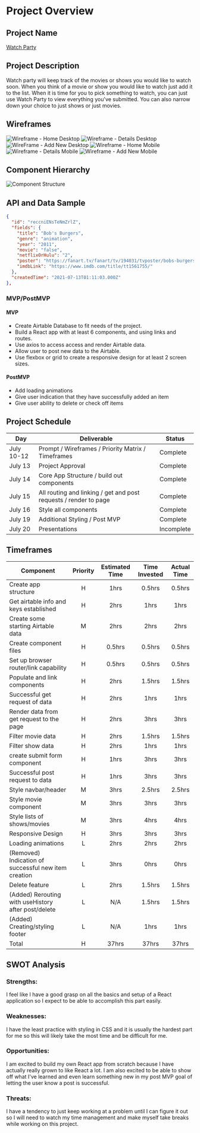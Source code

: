 # Project Overview

## Project Name

[Watch Party](https://watch-party-by-stefanie-nussbaum.netlify.app/)

## Project Description

Watch party will keep track of the movies or shows you would like to watch soon. When you think of a movie or show you would like to watch just add it to the list. When it is time for you to pick something to watch, you can just use Watch Party to view everything you've submitted. You can also narrow down your choice to just shows or just movies.

## Wireframes

![Wireframe - Home Desktop](https://user-images.githubusercontent.com/85084394/125379736-aaf7ef00-e356-11eb-81c6-10598c103fda.png)
![Wireframe - Details Desktop](https://user-images.githubusercontent.com/85084394/125379800-ca8f1780-e356-11eb-83f3-05f4c5a9c07e.png)
![WireFrame - Add New Desktop](https://user-images.githubusercontent.com/85084394/125459524-0f8d9c56-0858-4f90-b6e5-bbc82384d4a0.png)
![Wireframe - Home Mobile](https://user-images.githubusercontent.com/85084394/125379837-da0e6080-e356-11eb-9570-3d99dd8ed055.png)
![Wireframe - Details Mobile](https://user-images.githubusercontent.com/85084394/125379854-e5618c00-e356-11eb-98e6-f979c3632df3.png)
![Wireframe - Add New Mobile](https://user-images.githubusercontent.com/85084394/125459477-bfed7311-815e-49ec-881f-3c49c72f290d.png)

## Component Hierarchy

![Component Structure](https://user-images.githubusercontent.com/85084394/125381173-0fb44900-e359-11eb-9a85-e8a79a1e3bed.png)

## API and Data Sample

```json
{
  "id": "reccniENsTeNmZrlZ",
  "fields": {
    "title": "Bob's Burgers",
    "genre": "animation",
    "year": "2011",
    "movie": "false",
    "netflixOrHulu": "2",
    "poster": "https://fanart.tv/fanart/tv/194031/tvposter/bobs-burgers-55e43d58c600b.jpg",
    "imdbLink": "https://www.imdb.com/title/tt1561755/"
  },
  "createdTime": "2021-07-13T01:11:03.000Z"
},
```

### MVP/PostMVP

#### MVP

- Create Airtable Database to fit needs of the project.
- Build a React app with at least 6 components, and using links and routes.
- Use axios to access access and render Airtable data.
- Allow user to post new data to the Airtable.
- Use flexbox or grid to create a responsive design for at least 2 screen sizes.

#### PostMVP

- Add loading animations
- Give user indication that they have successfully added an item
- Give user ability to delete or check off items

## Project Schedule

| Day        | Deliverable                                                      | Status     |
| ---------- | ---------------------------------------------------------------- | ---------- |
| July 10-12 | Prompt / Wireframes / Priority Matrix / Timeframes               | Complete   |
| July 13    | Project Approval                                                 | Complete   |
| July 14    | Core App Structure / build out components                        | Complete   |
| July 15    | All routing and linking / get and post requests / render to page | Complete   |
| July 16    | Style all components                                             | Complete   |
| July 19    | Additional Styling / Post MVP                                    | Complete   |
| July 20    | Presentations                                                    | Incomplete |

## Timeframes

| Component                                            | Priority | Estimated Time | Time Invested | Actual Time |
| ---------------------------------------------------- | :------: | :------------: | :-----------: | :---------: |
| Create app structure                                 |    H     |      1hrs      |    0.5hrs     |   0.5hrs    |
| Get airtable info and keys established               |    H     |      2hrs      |     1hrs      |    1hrs     |
| Create some starting Airtable data                   |    M     |      2hrs      |     2hrs      |    2hrs     |
| Create component files                               |    H     |     0.5hrs     |    0.5hrs     |   0.5hrs    |
| Set up browser router/link capability                |    H     |     0.5hrs     |    0.5hrs     |   0.5hrs    |
| Populate and link components                         |    H     |      2hrs      |    1.5hrs     |   1.5hrs    |
| Successful get request of data                       |    H     |      2hrs      |     1hrs      |    1hrs     |
| Render data from get request to the page             |    H     |      2hrs      |     3hrs      |    3hrs     |
| Filter movie data                                    |    H     |      2hrs      |    1.5hrs     |   1.5hrs    |
| Filter show data                                     |    H     |      2hrs      |     1hrs      |    1hrs     |
| create submit form component                         |    H     |      1hrs      |     3hrs      |    3hrs     |
| Successful post request to data                      |    H     |      1hrs      |     3hrs      |    3hrs     |
| Style navbar/header                                  |    M     |      3hrs      |    2.5hrs     |   2.5hrs    |
| Style movie component                                |    M     |      3hrs      |     3hrs      |    3hrs     |
| Style lists of shows/movies                          |    M     |      3hrs      |     4hrs      |    4hrs     |
| Responsive Design                                    |    H     |      3hrs      |     3hrs      |    3hrs     |
| Loading animations                                   |    L     |      2hrs      |     2hrs      |    2hrs     |
| (Removed) Indication of successful new item creation |    L     |      3hrs      |     0hrs      |    0hrs     |
| Delete feature                                       |    L     |      2hrs      |    1.5hrs     |   1.5hrs    |
| (Added) Rerouting with useHistory after post/delete  |    L     |      N/A       |    1.5hrs     |   1.5hrs    |
| (Added) Creating/styling footer                      |    L     |      N/A       |     1hrs      |    1hrs     |
| Total                                                |    H     |     37hrs      |     37hrs     |    37hrs    |

## SWOT Analysis

### Strengths:

I feel like I have a good grasp on all the basics and setup of a React application so I expect to be able to accomplish this part easily.

### Weaknesses:

I have the least practice with styling in CSS and it is usually the hardest part for me so this will likely take the most time and be difficult for me.

### Opportunities:

I am excited to build my own React app from scratch because I have actually really grown to like React a lot. I am also excited to be able to show off what I've learned and even learn something new in my post MVP goal of letting the user know a post is successful.

### Threats:

I have a tendency to just keep working at a problem until I can figure it out so I will need to watch my time management and make myself take breaks while working on this project.
